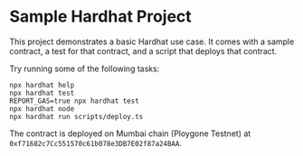 # Sample Hardhat Project

This project demonstrates a basic Hardhat use case. It comes with a sample contract, a test for that contract, and a script that deploys that contract.

Try running some of the following tasks:

```shell
npx hardhat help
npx hardhat test
REPORT_GAS=true npx hardhat test
npx hardhat node
npx hardhat run scripts/deploy.ts
```

The contract is deployed on Mumbai chain (Ploygone Testnet) at `0xf71682c7Cc551570c61b078e3DB7E02f87a24BAA`.
